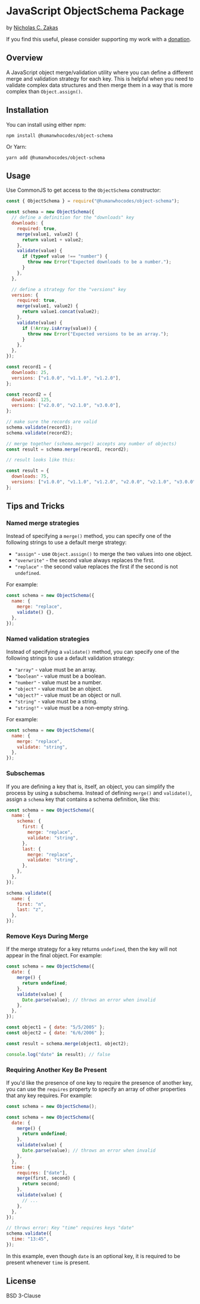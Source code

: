 # JavaScript ObjectSchema Package

by [Nicholas C. Zakas](https://humanwhocodes.com)

If you find this useful, please consider supporting my work with a [donation](https://humanwhocodes.com/donate).

## Overview

A JavaScript object merge/validation utility where you can define a different merge and validation strategy for each key. This is helpful when you need to validate complex data structures and then merge them in a way that is more complex than `Object.assign()`.

## Installation

You can install using either npm:

```
npm install @humanwhocodes/object-schema
```

Or Yarn:

```
yarn add @humanwhocodes/object-schema
```

## Usage

Use CommonJS to get access to the `ObjectSchema` constructor:

```js
const { ObjectSchema } = require("@humanwhocodes/object-schema");

const schema = new ObjectSchema({
  // define a definition for the "downloads" key
  downloads: {
    required: true,
    merge(value1, value2) {
      return value1 + value2;
    },
    validate(value) {
      if (typeof value !== "number") {
        throw new Error("Expected downloads to be a number.");
      }
    },
  },

  // define a strategy for the "versions" key
  version: {
    required: true,
    merge(value1, value2) {
      return value1.concat(value2);
    },
    validate(value) {
      if (!Array.isArray(value)) {
        throw new Error("Expected versions to be an array.");
      }
    },
  },
});

const record1 = {
  downloads: 25,
  versions: ["v1.0.0", "v1.1.0", "v1.2.0"],
};

const record2 = {
  downloads: 125,
  versions: ["v2.0.0", "v2.1.0", "v3.0.0"],
};

// make sure the records are valid
schema.validate(record1);
schema.validate(record2);

// merge together (schema.merge() accepts any number of objects)
const result = schema.merge(record1, record2);

// result looks like this:

const result = {
  downloads: 75,
  versions: ["v1.0.0", "v1.1.0", "v1.2.0", "v2.0.0", "v2.1.0", "v3.0.0"],
};
```

## Tips and Tricks

### Named merge strategies

Instead of specifying a `merge()` method, you can specify one of the following strings to use a default merge strategy:

- `"assign"` - use `Object.assign()` to merge the two values into one object.
- `"overwrite"` - the second value always replaces the first.
- `"replace"` - the second value replaces the first if the second is not `undefined`.

For example:

```js
const schema = new ObjectSchema({
  name: {
    merge: "replace",
    validate() {},
  },
});
```

### Named validation strategies

Instead of specifying a `validate()` method, you can specify one of the following strings to use a default validation strategy:

- `"array"` - value must be an array.
- `"boolean"` - value must be a boolean.
- `"number"` - value must be a number.
- `"object"` - value must be an object.
- `"object?"` - value must be an object or null.
- `"string"` - value must be a string.
- `"string!"` - value must be a non-empty string.

For example:

```js
const schema = new ObjectSchema({
  name: {
    merge: "replace",
    validate: "string",
  },
});
```

### Subschemas

If you are defining a key that is, itself, an object, you can simplify the process by using a subschema. Instead of defining `merge()` and `validate()`, assign a `schema` key that contains a schema definition, like this:

```js
const schema = new ObjectSchema({
  name: {
    schema: {
      first: {
        merge: "replace",
        validate: "string",
      },
      last: {
        merge: "replace",
        validate: "string",
      },
    },
  },
});

schema.validate({
  name: {
    first: "n",
    last: "z",
  },
});
```

### Remove Keys During Merge

If the merge strategy for a key returns `undefined`, then the key will not appear in the final object. For example:

```js
const schema = new ObjectSchema({
  date: {
    merge() {
      return undefined;
    },
    validate(value) {
      Date.parse(value); // throws an error when invalid
    },
  },
});

const object1 = { date: "5/5/2005" };
const object2 = { date: "6/6/2006" };

const result = schema.merge(object1, object2);

console.log("date" in result); // false
```

### Requiring Another Key Be Present

If you'd like the presence of one key to require the presence of another key, you can use the `requires` property to specify an array of other properties that any key requires. For example:

```js
const schema = new ObjectSchema();

const schema = new ObjectSchema({
  date: {
    merge() {
      return undefined;
    },
    validate(value) {
      Date.parse(value); // throws an error when invalid
    },
  },
  time: {
    requires: ["date"],
    merge(first, second) {
      return second;
    },
    validate(value) {
      // ...
    },
  },
});

// throws error: Key "time" requires keys "date"
schema.validate({
  time: "13:45",
});
```

In this example, even though `date` is an optional key, it is required to be present whenever `time` is present.

## License

BSD 3-Clause
